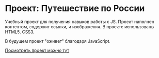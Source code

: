 # Проект: Путешествие по России

Учебный проект для получения навыков работы с JS. Проект наполнен контентом, содержит ссылки, и изображения.
В проекте использованы HTML5, CSS3.

В будущем проект "оживет" благодаря JavaScript.

[Посмотреть проект можно тут](https://tema-bash.github.io/mesto-project/index.html)